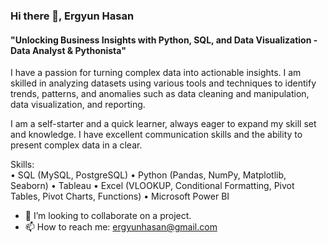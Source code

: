 ### Hi there 👋,  Ergyun Hasan
#### "Unlocking Business Insights with Python, SQL, and Data Visualization - Data Analyst & Pythonista"
I have a passion for turning complex data into actionable insights. I am skilled in analyzing datasets using various tools and techniques to identify trends, patterns, and anomalies such as data cleaning and manipulation, data visualization, and reporting. 

I am a self-starter and a quick learner, always eager to expand my skill set and knowledge. I have excellent communication skills and the ability to present complex data in a clear.

Skills:  
• SQL (MySQL, PostgreSQL) 
• Python (Pandas, NumPy, Matplotlib, Seaborn) 
• Tableau 
• Excel (VLOOKUP, Conditional Formatting, Pivot Tables, Pivot Charts, Functions) 
• Microsoft Power BI

- 👯 I’m looking to collaborate on a project. 
- 📫 How to reach me: ergyunhasan@gmail.com 















